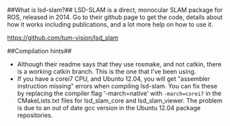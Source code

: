 ##What is lsd-slam?##
LSD-SLAM is a direct, monocular SLAM package for ROS, released in 2014.
Go to their github page to get the code, details about how it works including publications, and a lot more help on how to use it.

https://github.com/tum-vision/lsd_slam

##Compilation hints##
- Although their readme says that they use rosmake, and not catkin, there is a working catkin branch. This is the one that I've been using.
- If you have a corei7 CPU, and Ubuntu 12.04, you will get "assembler instruction missing" errors when compiling lsd-slam.
You can fix these by replacing the compiler flag '-march=native' with `-march=corei7` in the CMakeLists.txt files for lsd_slam_core and
lsd_slam_viewer. The problem is due to an out of date gcc version in the Ubuntu 12.04 package repositories.
